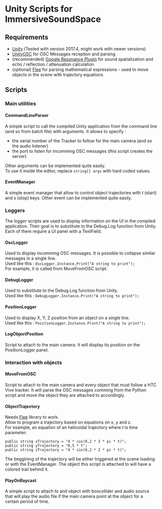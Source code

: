 # Unity Scripts for ImmersiveSoundSpace

## Requirements
- [Unity](https://store.unity.com/) (Tested with version 2017.4, might work with newer versions)
- [UnityOSC](https://github.com/jorgegarcia/UnityOSC) for OSC Messages reception and parsing
- (recommended) [Google Resonance Plugin](https://resonance-audio.github.io/resonance-audio/develop/unity/getting-started) for sound spatialization and echo / reflection / attenuation calculation
- (optional) [Flee](https://github.com/mparlak/Flee) for parsing mathematical expressions - used to move objects in the scene with trajectory equations

## Scripts


### Main utilities

#### CommandLineParser
A simple script to call the compiled Unity application from the command line (and so from batch file) with arguments. It allows to specify :
- the serial number of the Tracker to follow for the main camera (and so the audio listener)
- the port to listen for incomming OSC messages (this script creates the server)

Other arguments can be implemented quite easily.  
To use it inside the editor, replace `string[] args` with hard coded values.

#### EventManager
A simple event manager that allow to control object trajectories with *t* (start) and *s* (stop) keys. Other event can be implemented quite easily.


### Loggers
The *logger* scripts are used to display information on the UI in the compiled application. Their goal is to substitute to the Debug.Log function from Unity. Each of them require a UI panel with a TextField.

#### OscLogger
Used to display incomming OSC messages. It is possible to collapse similar messages in a single line.  
Used like this : `OscLogger.Instance.Print("A string to print");`  
For example, it is called from MoveFromOSC script.

#### DebugLogger
Used to substitute to the Debug.Log function from Unity.  
Used like this : `DebugLogger.Instance.Print("A string to print");`  

#### PositionLogger
Used to display X, Y, Z position from an object on a single line.  
Used like this : `PositionLogger.Instance.Print("A string to print");`  

#### LogObjectPosition
Script to attach to the main camera. It will display its position on the PositionLogger panel.


### Interaction with objects

#### MoveFromOSC
Script to attach to the main camera and every object that must follow a HTC Vive tracker. It will parse the OSC messages comming from the Python script and move the object they are attached to accordingly.

#### ObjectTrajectory
Needs [Flee](https://github.com/mparlak/Flee) library to work.  
Allow to program a trajectory based on equations on x, y and z.  
For example, an equation of an helicoidal trajectory where *t* is time parameter: 
```
public string xTrajectory = "4 * cos(0,2 * 2 * pi * t)";
public string yTrajectory = "0,5 * t";
public string zTrajectory = "4 * sin(0,2 * 2 * pi * t)";
```
The beggining of the trajectory will be either triggered at the scene loading or with the 
EventManager. The object this script is attached to will have a colored trail behind it.

#### PlayOnRaycast
A simple script to attach to and object with boxcollider and audio source that will play the audio file if the main camera point at the object for a certain period of time.




